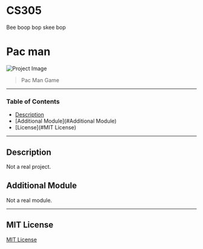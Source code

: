 # CS305
Bee boop bop skee bop
# Pac man

![Project Image](https://thelogicalindian.com/h-upload/2021/03/17/192284-thelogicalindianfb1000x600-1.jpg)

> Pac Man Game

---

### Table of Contents

- [Description](#Description)
- [Additional Module](#Additional Module)
- [License](#MIT License)

---

## Description

Not a real project.

## Additional Module

Not a real module.

---

## MIT License
[MIT License](LICENSE)

